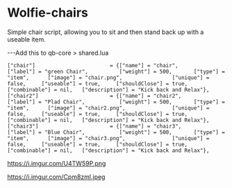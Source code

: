 # Wolfie-chairs
 
 Simple chair script, allowing you to sit and then stand back up with a useable item.
 
---Add this to qb-core > shared.lua

	["chair"]		 	             = {["name"] = "chair", 			  	  	    ["label"] = "green Chair", 		    ["weight"] = 500, 		["type"] = "item", 	    ["image"] = "chair.png", 			    ["unique"] = false, 	["useable"] = true, 	["shouldClose"] = true,	   ["combinable"] = nil,   ["description"] = "Kick back and Relax"},
	["chair2"]		 	             = {["name"] = "chair2", 			  	  	    ["label"] = "Plad Chair", 		    ["weight"] = 500, 		["type"] = "item", 	    ["image"] = "chair2.png", 			    ["unique"] = false, 	["useable"] = true, 	["shouldClose"] = true,	   ["combinable"] = nil,   ["description"] = "Kick back and Relax"},
	["chair3"]		 	             = {["name"] = "chair3", 			  	  	    ["label"] = "Blue Chair", 		    ["weight"] = 500, 		["type"] = "item", 	    ["image"] = "chair3.png", 			    ["unique"] = false, 	["useable"] = true, 	["shouldClose"] = true,	   ["combinable"] = nil,   ["description"] = "Kick back and Relax"},


https://i.imgur.com/U4TW59P.png


https://i.imgur.com/Cpm8zml.jpeg
